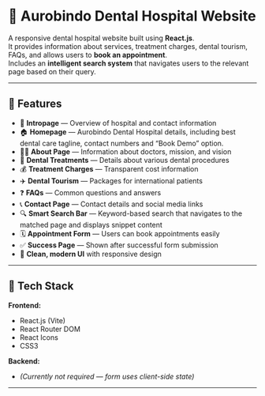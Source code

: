 # 🦷 Aurobindo Dental Hospital Website

A responsive dental hospital website built using **React.js**.  
It provides information about services, treatment charges, dental tourism, FAQs, and allows users to **book an appointment**.  
Includes an **intelligent search system** that navigates users to the relevant page based on their query.

---

## 🚀 Features

- 🏥 **Intropage** — Overview of hospital and contact information
- 🏠 **Homepage** — Aurobindo Dental Hospital details, including best dental care tagline, contact numbers
  and “Book Demo” option.
- 🧑‍⚕️ **About Page** — Information about doctors, mission, and vision
- 💉 **Dental Treatments** — Details about various dental procedures
- 💰 **Treatment Charges** — Transparent cost information
- ✈️ **Dental Tourism** — Packages for international patients
- ❓ **FAQs** — Common questions and answers
- 📞 **Contact Page** — Contact details and social media links
- 🔍 **Smart Search Bar** — Keyword-based search that navigates to the matched page and displays snippet content
- 🗓️ **Appointment Form** — Users can book appointments easily
- ✅ **Success Page** — Shown after successful form submission
- 🎨 **Clean, modern UI** with responsive design

---

## 🧩 Tech Stack

**Frontend:**

- React.js (Vite)
- React Router DOM
- React Icons
- CSS3

**Backend:**

- _(Currently not required — form uses client-side state)_

---
